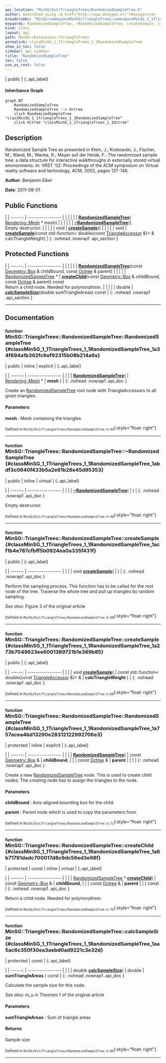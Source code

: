 ```yaml
---
api_location: "MinSG/Ext/TriangleTrees/RandomizedSampleTree.h"
author: Generated using <a href="http://www.doxygen.nl/">Doxygen</a>
breadcrumbs: "MinSG:namespaceMinSG|TriangleTrees:namespaceMinSG_1_1TriangleTrees"
keywords: RandomizedSampleTree, ~RandomizedSampleTree, createSample, createSample, RandomizedSampleTree, createChild, calcSampleSize
kind: class
layout: api
path: MinSG->Extensions->TriangleTrees
permalink: classMinSG_1_1TriangleTrees_1_1RandomizedSampleTree
show_in_toc: false
sidebar: api_sidebar
title: "RandomizedSampleTree"
toc: false
use_as_root: false
---
```


| public |
{:.api_label}

#### Inheritance Graph

```mermaid
graph BT
	RandomizedSampleTree
	RandomizedSampleTree --> Octree
	click RandomizedSampleTree "classMinSG_1_1TriangleTrees_1_1RandomizedSampleTree"
	click Octree "classMinSG_1_1TriangleTrees_1_1Octree"
```

## Description



Randomized Sample Tree as presented in Klein, J.; Krokowski, J.; Fischer, M.; Wand, M.; Wanka, R.; Meyer auf der Heide, F.: The randomized sample tree: a data structure for interactive walkthroughs in externally stored virtual environments. In: VRST '02: Proceedings of the ACM symposium on Virtual reality software and technology, ACM, 2002, pages 137-146.



**Author**: Benjamin Eikel



**Date**: 2011-08-01





## Public Functions

|
| ------: | ----------------- |
|  | |
|  | **[RandomizedSampleTree](#classMinSG_1_1TriangleTrees_1_1RandomizedSampleTree_1a34f694a1b362fc6ef92315b08b214a9a)**( [Rendering::Mesh](classRendering_1_1Mesh) * mesh) |
|  | |
|  | **[~RandomizedSampleTree](#classMinSG_1_1TriangleTrees_1_1RandomizedSampleTree_1abdf3c0640f433b5a2e61b28e45d95353)**() <br/> Empty destructor. |
|  | |
| void | **[createSample](#classMinSG_1_1TriangleTrees_1_1RandomizedSampleTree_1acf1b4e787cfbff5b0924ea0a335f431f)**() |
|  | |
| void | **[createSample](#classMinSG_1_1TriangleTrees_1_1RandomizedSampleTree_1a273b7049623ee6001389721b1e389b85)**(const std::function< double(const [TriangleAccessor](classMinSG_1_1TriangleTrees_1_1TriangleAccessor) &)> & calcTriangleWeight) |
{: .nohead .nowrap1 .api_section }


## Protected Functions

|
| ------: | ----------------- |
|  | |
|  | **[RandomizedSampleTree](#classMinSG_1_1TriangleTrees_1_1RandomizedSampleTree_1a757acea4bd13290e28312122992706e3)**(const [Geometry::Box](namespaceGeometry#namespaceGeometry_1a02eb80497cc2daa40fba114c929f877a) & childBound, const [Octree](classMinSG_1_1TriangleTrees_1_1Octree) & parent) |
|  | |
| [RandomizedSampleTree](classMinSG_1_1TriangleTrees_1_1RandomizedSampleTree) * | **[createChild](#classMinSG_1_1TriangleTrees_1_1RandomizedSampleTree_1a6b71781dadc700017d8c9dc56ed3e98f)**(const [Geometry::Box](namespaceGeometry#namespaceGeometry_1a02eb80497cc2daa40fba114c929f877a) & childBound, const [Octree](classMinSG_1_1TriangleTrees_1_1Octree) & parent) const <br/> Return a child node. Needed for polymorphism. |
|  | |
| double | **[calcSampleSize](#classMinSG_1_1TriangleTrees_1_1RandomizedSampleTree_1aa5ac6c350f30ea3aebd0ad9221c3e32d)**(double sumTriangleAreas) const |
{: .nohead .nowrap1 .api_section }


-------------------------------------------------------------------

## Documentation

### <small>function</small><br/> MinSG::TriangleTrees::RandomizedSampleTree::RandomizedSampleTree {#classMinSG_1_1TriangleTrees_1_1RandomizedSampleTree_1a34f694a1b362fc6ef92315b08b214a9a}

| public | inline | explicit |
{:.api_label}

|
| ------: | ----------------- |
|  |
|  **[RandomizedSampleTree](#classMinSG_1_1TriangleTrees_1_1RandomizedSampleTree_1a34f694a1b362fc6ef92315b08b214a9a)**( |  [Rendering::Mesh](classRendering_1_1Mesh) * | **mesh** ) |
{: .nohead .nowrap1 .api_doc }



Create an [RandomizedSampleTree](classMinSG_1_1TriangleTrees_1_1RandomizedSampleTree) root node with TriangleAccessors to all given triangles.


#### Parameters
**mesh**
:  Mesh containing the triangles.







<sub>Defined in `MinSG/Ext/TriangleTrees/RandomizedSampleTree.h:44`</sub>{:style="float: right"}

-------------------------------------------------------------------

### <small>function</small><br/> MinSG::TriangleTrees::RandomizedSampleTree::~RandomizedSampleTree {#classMinSG_1_1TriangleTrees_1_1RandomizedSampleTree_1abdf3c0640f433b5a2e61b28e45d95353}

| public | inline | virtual |
{:.api_label}

|
| ------: | ----------------- |
|  |
|  **[~RandomizedSampleTree](#classMinSG_1_1TriangleTrees_1_1RandomizedSampleTree_1abdf3c0640f433b5a2e61b28e45d95353)**( |  ) |
{: .nohead .nowrap1 .api_doc }

Empty destructor.





<sub>Defined in `MinSG/Ext/TriangleTrees/RandomizedSampleTree.h:48`</sub>{:style="float: right"}

-------------------------------------------------------------------

### <small>function</small><br/> MinSG::TriangleTrees::RandomizedSampleTree::createSample {#classMinSG_1_1TriangleTrees_1_1RandomizedSampleTree_1acf1b4e787cfbff5b0924ea0a335f431f}

| public |
{:.api_label}

|
| ------: | ----------------- |
|  |
| void **[createSample](#classMinSG_1_1TriangleTrees_1_1RandomizedSampleTree_1acf1b4e787cfbff5b0924ea0a335f431f)**( |  ) |
{: .nohead .nowrap1 .api_doc }



Perform the sampling process. This function has to be called for the root node of the tree. Traverse the whole tree and pull up triangles by random sampling.



*See also*: Figure 3 of the original article





<sub>Defined in `MinSG/Ext/TriangleTrees/RandomizedSampleTree.h:58`</sub>{:style="float: right"}

-------------------------------------------------------------------

### <small>function</small><br/> MinSG::TriangleTrees::RandomizedSampleTree::createSample {#classMinSG_1_1TriangleTrees_1_1RandomizedSampleTree_1a273b7049623ee6001389721b1e389b85}

| public |
{:.api_label}

|
| ------: | ----------------- |
|  |
| void **[createSample](#classMinSG_1_1TriangleTrees_1_1RandomizedSampleTree_1a273b7049623ee6001389721b1e389b85)**( | const std::function< double(const [TriangleAccessor](classMinSG_1_1TriangleTrees_1_1TriangleAccessor) &)> & | **calcTriangleWeight** ) |
{: .nohead .nowrap1 .api_doc }





<sub>Defined in `MinSG/Ext/TriangleTrees/RandomizedSampleTree.h:60`</sub>{:style="float: right"}

-------------------------------------------------------------------

### <small>function</small><br/> MinSG::TriangleTrees::RandomizedSampleTree::RandomizedSampleTree {#classMinSG_1_1TriangleTrees_1_1RandomizedSampleTree_1a757acea4bd13290e28312122992706e3}

| protected | inline | explicit |
{:.api_label}

|
| ------: | ----------------- |
|  |
|  **[RandomizedSampleTree](#classMinSG_1_1TriangleTrees_1_1RandomizedSampleTree_1a757acea4bd13290e28312122992706e3)**( | const [Geometry::Box](namespaceGeometry#namespaceGeometry_1a02eb80497cc2daa40fba114c929f877a) & | **childBound**, |
| | const [Octree](classMinSG_1_1TriangleTrees_1_1Octree) & | **parent** |
|   ) |
{: .nohead .nowrap1 .api_doc }



Create a new [RandomizedSampleTree](classMinSG_1_1TriangleTrees_1_1RandomizedSampleTree) node. This is used to create child nodes. The creating node has to assign the triangles to the node.


#### Parameters
**childBound**
:  Axis-aligned bounding box for the child.



**parent**
:  Parent node which is used to copy the parameters from.







<sub>Defined in `MinSG/Ext/TriangleTrees/RandomizedSampleTree.h:71`</sub>{:style="float: right"}

-------------------------------------------------------------------

### <small>function</small><br/> MinSG::TriangleTrees::RandomizedSampleTree::createChild {#classMinSG_1_1TriangleTrees_1_1RandomizedSampleTree_1a6b71781dadc700017d8c9dc56ed3e98f}

| protected | const | inline | virtual |
{:.api_label}

|
| ------: | ----------------- |
|  |
| [RandomizedSampleTree](classMinSG_1_1TriangleTrees_1_1RandomizedSampleTree) * **[createChild](#classMinSG_1_1TriangleTrees_1_1RandomizedSampleTree_1a6b71781dadc700017d8c9dc56ed3e98f)**( | const [Geometry::Box](namespaceGeometry#namespaceGeometry_1a02eb80497cc2daa40fba114c929f877a) & | **childBound**, |
| | const [Octree](classMinSG_1_1TriangleTrees_1_1Octree) & | **parent** |
|   ) const |
{: .nohead .nowrap1 .api_doc }

Return a child node. Needed for polymorphism.





<sub>Defined in `MinSG/Ext/TriangleTrees/RandomizedSampleTree.h:75`</sub>{:style="float: right"}

-------------------------------------------------------------------

### <small>function</small><br/> MinSG::TriangleTrees::RandomizedSampleTree::calcSampleSize {#classMinSG_1_1TriangleTrees_1_1RandomizedSampleTree_1aa5ac6c350f30ea3aebd0ad9221c3e32d}

| protected | const |
{:.api_label}

|
| ------: | ----------------- |
|  |
| double **[calcSampleSize](#classMinSG_1_1TriangleTrees_1_1RandomizedSampleTree_1aa5ac6c350f30ea3aebd0ad9221c3e32d)**( | double | **sumTriangleAreas** ) const |
{: .nohead .nowrap1 .api_doc }



Calculate the sample size for this node.



*See also*: m_u in Theorem 1 of the original article


#### Parameters
**sumTriangleAreas**
:  Sum of triangle areas




#### Returns
Sample size





<sub>Defined in `MinSG/Ext/TriangleTrees/RandomizedSampleTree.h:86`</sub>{:style="float: right"}

-------------------------------------------------------------------

